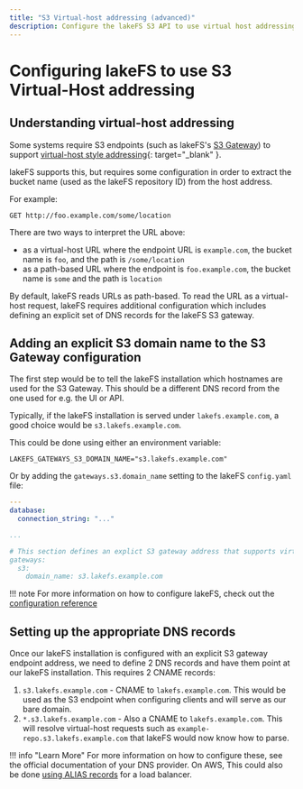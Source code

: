 ```yaml
---
title: "S3 Virtual-host addressing (advanced)"
description: Configure the lakeFS S3 API to use virtual host addressing
---
```


# Configuring lakeFS to use S3 Virtual-Host addressing

## Understanding virtual-host addressing

Some systems require S3 endpoints (such as lakeFS's [S3 Gateway](../understand/architecture.md#s3-gateway)) to support [virtual-host style addressing](https://docs.aws.amazon.com/AmazonS3/latest/userguide/VirtualHosting.html){: target="_blank" }.

lakeFS supports this, but requires some configuration in order to extract the bucket name (used as the lakeFS repository ID) from the host address.

For example:

```text
GET http://foo.example.com/some/location
```

There are two ways to interpret the URL above:

- as a virtual-host URL where the endpoint URL is `example.com`, the bucket name is `foo`, and the path is `/some/location`
- as a path-based URL where the endpoint is `foo.example.com`, the bucket name is `some` and the path is `location`
 
By default, lakeFS reads URLs as path-based. To read the URL as a virtual-host request, lakeFS requires additional configuration which includes 
defining an explicit set of DNS records for the lakeFS S3 gateway.

## Adding an explicit S3 domain name to the S3 Gateway configuration

The first step would be to tell the lakeFS installation which hostnames are used for the S3 Gateway. This should be a different DNS record from the one used for e.g. the UI or API.

Typically, if the lakeFS installation is served under `lakefs.example.com`, a good choice would be `s3.lakefs.example.com`.

This could be done using either an environment variable:

```shell
LAKEFS_GATEWAYS_S3_DOMAIN_NAME="s3.lakefs.example.com"
```

Or by adding the `gateways.s3.domain_name` setting to the lakeFS `config.yaml` file:

```yaml
---
database:
  connection_string: "..."

...

# This section defines an explict S3 gateway address that supports virtual-host addressing
gateways:
  s3:
    domain_name: s3.lakefs.example.com
```

!!! note
    For more information on how to configure lakeFS, check out the [configuration reference](../reference/configuration.md)


## Setting up the appropriate DNS records

Once our lakeFS installation is configured with an explicit S3 gateway endpoint address, we need to define 2 DNS records and have them point at our lakeFS installation.
This requires 2 CNAME records:

1. `s3.lakefs.example.com` - CNAME to `lakefs.example.com`. This would be used as the S3 endpoint when configuring clients and will serve as our bare domain.
1. `*.s3.lakefs.example.com` - Also a CNAME to `lakefs.example.com`. This will resolve virtual-host requests such as `example-repo.s3.lakefs.example.com` that lakeFS would now know how to parse.


!!! info "Learn More"
    For more information on how to configure these, see the official documentation of your DNS provider.
    On AWS, This could also be done [using ALIAS records](https://aws.amazon.com/premiumsupport/knowledge-center/route-53-create-alias-records/) for a load balancer.

